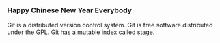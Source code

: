 ### Happy Chinese New Year Everybody

Git is a distributed version control system.
Git is free software distributed under the GPL.
Git has a mutable index called stage.
